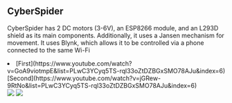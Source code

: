 ## CyberSpider

CyberSpider has 2 DC motors (3-6V), an ESP8266 module, and an L293D shield as its main components. Additionally, it uses a Jansen mechanism for movement. It uses Blynk, which allows it to be controlled via a phone connected to the same Wi-Fi

<li>[First](https://www.youtube.com/watch?v=GoA9viotmpE&list=PLwC3YCyq5TS-rql33oZtDZBGxSMO78AJu&index=6)<br></li>
[Second](https://www.youtube.com/watch?v=jGRew-9RtNo&list=PLwC3YCyq5TS-rql33oZtDZBGxSMO78AJu&index=6)<br>

<img src="https://github.com/NicolasAuersvalt/Projects/blob/main/Rob%C3%B3tica/Cyber_aranha/imagens/cyber.jpg">

<img src="https://github.com/NicolasAuersvalt/Projects/blob/main/Rob%C3%B3tica/Cyber_aranha/imagens/cyber2.jpg">
